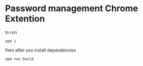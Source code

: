 # Password management Chrome Extention

to run

```npm i```

then after you install dependencies

```npm run build```
